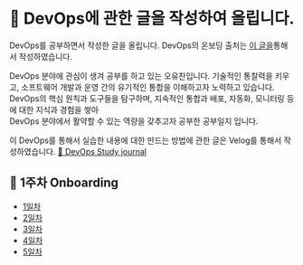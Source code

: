 # 🌈 DevOps에 관한 글을 작성하여 올립니다.

DevOps를 공부하면서 작성한 글을 올립니다.
DevOps의 온보딩 출처는 <a href="https://github.com/GSM-MSG/DevOps-Onboarding/tree/main#devops-onboarding">이 글을</a>통해서 작성하였습니다.

DevOps 분야에 관심이 생겨 공부를 하고 있는 오유찬입니다.
기술적인 통찰력을 키우고, 소프트웨어 개발과 운영 간의 유기적인 통합을 이해하고자 노력하고 있습니다.  
DevOps의 핵심 원칙과 도구들을 탐구하며, 지속적인 통합과 배포, 자동화, 모니터링 등에 대한 지식과 경험을 쌓아  
DevOps 분야에서 활약할 수 있는 역량을 갖추고자 공부한 공부일지 입니다.

이 DevOps를 통해서 실습한 내용에 대한 만드는 방법에 관한 글은 Velog를 통해서 작성하였습니다.
<a href="https://velog.io/@ohyuchan123/series/DevOps-Study-journal">🌱 DevOps Study journal</a>

## 📡 1주차 Onboarding

- <a href="https://github.com/ohyuchan123/Para_TIL/blob/master/Resource/DevOps/DevOps%20-%20Onboarding/1%EC%A3%BC%EC%B0%A8/1%EC%9D%BC%EC%B0%A8%20%EC%98%A8%EB%B3%B4%EB%94%A9.md#-devops-%EB%AC%B8%ED%99%94%EB%9E%80">1일차</a>
- <a href="https://github.com/ohyuchan123/Para_TIL/blob/master/Resource/DevOps/DevOps%20-%20Onboarding/1%EC%A3%BC%EC%B0%A8/2%EC%9D%BC%EC%B0%A8%20%EC%98%A8%EB%B3%B4%EB%94%A9.md#-%ED%81%B4%EB%9D%BC%EC%9A%B0%EB%93%9C%EB%9E%80">2일차</a>
- <a href="https://github.com/ohyuchan123/Para_TIL/blob/master/Resource/DevOps/DevOps%20-%20Onboarding/1%EC%A3%BC%EC%B0%A8/3%EC%9D%BC%EC%B0%A8%20%EC%98%A8%EB%B3%B4%EB%94%A9.md#-network-bandwidth%EB%9E%80">3일차</a>
- <a href="https://github.com/ohyuchan123/Para_TIL/blob/master/Resource/DevOps/DevOps%20-%20Onboarding/1%EC%A3%BC%EC%B0%A8/4%EC%9D%BC%EC%B0%A8%20%EC%98%A8%EB%B3%B4%EB%94%A9.md#-content">4일차</a>
- <a href="https://github.com/ohyuchan123/Para_TIL/blob/master/Resource/DevOps/DevOps%20-%20Onboarding/1%EC%A3%BC%EC%B0%A8/5%EC%9D%BC%EC%B0%A8%20%EC%98%A8%EB%B3%B4%EB%94%A9.md#-content">5일차</a>
